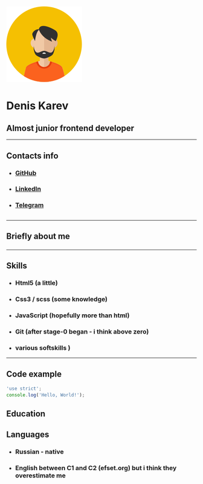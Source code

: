 # ![Avtarus](./img/ava.svg "Denis's Karev avatar")
# Denis Karev
## Almost junior frontend developer
---
## Contacts info
- ### [GitHub](https://github.com/DenisKarev "github link")
- ### [LinkedIn](https://www.linkedin.com/in/denis-karev-590764264/ "Linkedin link")
- ### [Telegram](https://t.me/Goofy_adun "TGram link")
## 
---
## Briefly about me
###
---
## Skills
- ### Html5 (a little)
- ### Css3 / scss (some knowledge)
- ### JavaScript (hopefully more than html)
- ### Git (after stage-0 began - i think above zero)
- ### various softskills )
---
## Code example
```JavaScript
'use strict';
console.log('Hello, World!');
```
## Education
<!-- - GeekBrains frontend javascript (Vue) course -->
## Languages
 - ### Russian - native
 - ### English between C1 and C2 (efset.org) but i think they overestimate me